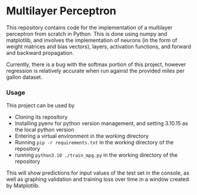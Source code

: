 # Multilayer Perceptron #

This repository contains code for the implementation of a multilayer perceptron
from scratch in Python. This is done using numpy and matplotlib, and involves
the implementation of neurons (in the form of weight matrices and bias 
vectors), layers, activation functions, and forward and backward propagation.

Currently, there is a bug with the softmax portion of this project, however
regression is relatively accurate when run against the provided miles per
gallon dataset.

### Usage ###

This project can be used by 
* Cloning its repository
* Installing pyenv for python version management, and setting 3.10.15 as the
  local python version
* Entering a virtual environment in the working directory
* Running `pip -r requirements.txt` in the working directory of the repository
* running `python3.10 ./train_mpg.py` in the working directory of the repository

This will show predictions for input values of the test set in the console,
as well as graphing validation and training loss over time in a window created
by Matplotlib.